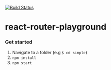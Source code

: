 [![Build Status](https://travis-ci.org/knowbody/react-router-playground.svg)](https://travis-ci.org/knowbody/react-router-playground)

react-router-playground
===

### Get started

1. Navigate to a folder (e.g `$ cd simple`)
2. `npm install`
3. `npm start`
